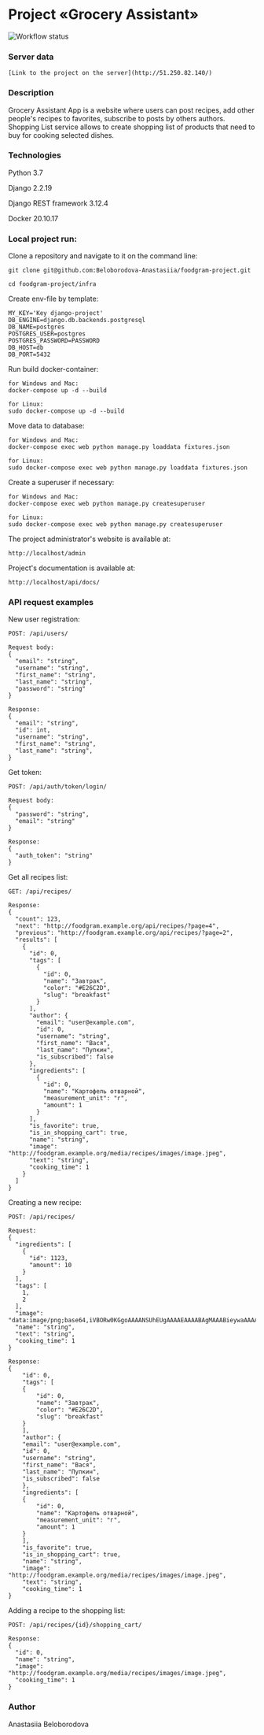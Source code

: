 # Project «Grocery Assistant»

![Workflow status](https://github.com/Beloborodova-Anastasiia/foodgram-project-react/actions/workflows/foodgram_workflow.yml/badge.svg
)
### Server data
```
[Link to the project on the server](http://51.250.82.140/)
```


### Description

Grocery Assistant App is a website where users can post recipes, add other people's
recipes to favorites, subscribe to posts by others authors. Shopping List service
allows to create shopping list of products that need to buy for cooking selected dishes.

### Technologies

Python 3.7

Django 2.2.19

Django REST framework 3.12.4

Docker 20.10.17


### Local project run:

Clone a repository and navigate to it on the command line:

```
git clone git@github.com:Beloborodova-Anastasiia/foodgram-project.git
```

```
cd foodgram-project/infra
```

Create env-file by template:

```
MY_KEY='Key django-project'
DB_ENGINE=django.db.backends.postgresql
DB_NAME=postgres
POSTGRES_USER=postgres
POSTGRES_PASSWORD=PASSWORD
DB_HOST=db
DB_PORT=5432
```

Run build docker-container:

```
for Windows and Mac:
docker-compose up -d --build
```
```
for Linux:
sudo docker-compose up -d --build
```

Move data to database:

```
for Windows and Mac:
docker-compose exec web python manage.py loaddata fixtures.json
```
```
for Linux:
sudo docker-compose exec web python manage.py loaddata fixtures.json
```

Create a superuser if necessary:

```
for Windows and Mac:
docker-compose exec web python manage.py createsuperuser
```
```
for Linux:
sudo docker-compose exec web python manage.py createsuperuser
```

The project administrator's website is available at:

```
http://localhost/admin
```

Project's documentation is available at:

```
http://localhost/api/docs/
```

### API request examples

New user registration:

```
POST: /api/users/
```
```
Request body:
{
  "email": "string",
  "username": "string",
  "first_name": "string",
  "last_name": "string",
  "password": "string"
}
```
```
Response:
{
  "email": "string",
  "id": int,
  "username": "string",
  "first_name": "string",
  "last_name": "string",
}
```

Get token:
```
POST: /api/auth/token/login/
```
```
Request body:
{
  "password": "string",
  "email": "string"
}
```
```
Response:
{
  "auth_token": "string"
}
```

Get all recipes list:

```
GET: /api/recipes/
```
```
Response:
{
  "count": 123,
  "next": "http://foodgram.example.org/api/recipes/?page=4",
  "previous": "http://foodgram.example.org/api/recipes/?page=2",
  "results": [
    {
      "id": 0,
      "tags": [
        {
          "id": 0,
          "name": "Завтрак",
          "color": "#E26C2D",
          "slug": "breakfast"
        }
      ],
      "author": {
        "email": "user@example.com",
        "id": 0,
        "username": "string",
        "first_name": "Вася",
        "last_name": "Пупкин",
        "is_subscribed": false
      },
      "ingredients": [
        {
          "id": 0,
          "name": "Картофель отварной",
          "measurement_unit": "г",
          "amount": 1
        }
      ],
      "is_favorite": true,
      "is_in_shopping_cart": true,
      "name": "string",
      "image": "http://foodgram.example.org/media/recipes/images/image.jpeg",
      "text": "string",
      "cooking_time": 1
    }
  ]
}
```

Creating a new recipe:

```
POST: /api/recipes/
```
```
Request:
{
  "ingredients": [
    {
      "id": 1123,
      "amount": 10
    }
  ],
  "tags": [
    1,
    2
  ],
  "image": "data:image/png;base64,iVBORw0KGgoAAAANSUhEUgAAAAEAAAABAgMAAABieywaAAAACVBMVEUAAAD///9fX1/S0ecCAAAACXBIWXMAAA7EAAAOxAGVKw4bAAAACklEQVQImWNoAAAAggCByxOyYQAAAABJRU5ErkJggg==",
  "name": "string",
  "text": "string",
  "cooking_time": 1
}
```
```
Response:
{
    "id": 0,
    "tags": [
    {
        "id": 0,
        "name": "Завтрак",
        "color": "#E26C2D",
        "slug": "breakfast"
    }
    ],
    "author": {
    "email": "user@example.com",
    "id": 0,
    "username": "string",
    "first_name": "Вася",
    "last_name": "Пупкин",
    "is_subscribed": false
    },
    "ingredients": [
    {
        "id": 0,
        "name": "Картофель отварной",
        "measurement_unit": "г",
        "amount": 1
    }
    ],
    "is_favorite": true,
    "is_in_shopping_cart": true,
    "name": "string",
    "image": "http://foodgram.example.org/media/recipes/images/image.jpeg",
    "text": "string",
    "cooking_time": 1
}
```

Adding a recipe to the shopping list:

```
POST: /api/recipes/{id}/shopping_cart/
```
```
Response:
{
  "id": 0,
  "name": "string",
  "image": "http://foodgram.example.org/media/recipes/images/image.jpeg",
  "cooking_time": 1
}
```

### Author

Anastasiia Beloborodova 
